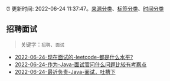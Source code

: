 :alarm_clock: 更新时间: 2022-06-24 11:37:47。[来源分类](../README.md)、[标签分类](../TAGS.md)、[时间分类](../TIMELINE.md)

## 招聘面试


> 关键字：`招聘`、`面试`



- [2022-06-24-现在面试的-leetcode-都是什么水平?](https://www.v2ex.com/t/861999) 
- [2022-06-24-作为-Java-面试官问什么问题比较有考察点](https://www.v2ex.com/t/861969) 
- [2022-06-24-最近负责-Java-面试，吐槽下](https://www.v2ex.com/t/861954) 